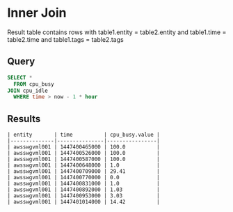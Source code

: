 # Inner Join

Result table contains rows with table1.entity = table2.entity and table1.time = table2.time and table1.tags = table2.tags

## Query

```sql
SELECT *
  FROM cpu_busy
JOIN cpu_idle
  WHERE time > now - 1 * hour
```

## Results

```ls
| entity       | time          | cpu_busy.value | 
|--------------|---------------|----------------|
| awsswgvml001 | 1447400465000 | 100.0          | 
| awsswgvml001 | 1447400526000 | 100.0          | 
| awsswgvml001 | 1447400587000 | 100.0          | 
| awsswgvml001 | 1447400648000 | 1.0            | 
| awsswgvml001 | 1447400709000 | 29.41          | 
| awsswgvml001 | 1447400770000 | 0.0            | 
| awsswgvml001 | 1447400831000 | 1.0            | 
| awsswgvml001 | 1447400892000 | 1.03           | 
| awsswgvml001 | 1447400953000 | 3.03           |
| awsswgvml001 | 1447401014000 | 14.42          | 
```
